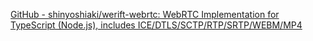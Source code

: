 [GitHub - shinyoshiaki/werift-webrtc: WebRTC Implementation for TypeScript (Node.js), includes ICE/DTLS/SCTP/RTP/SRTP/WEBM/MP4](https://github.com/shinyoshiaki/werift-webrtc)
